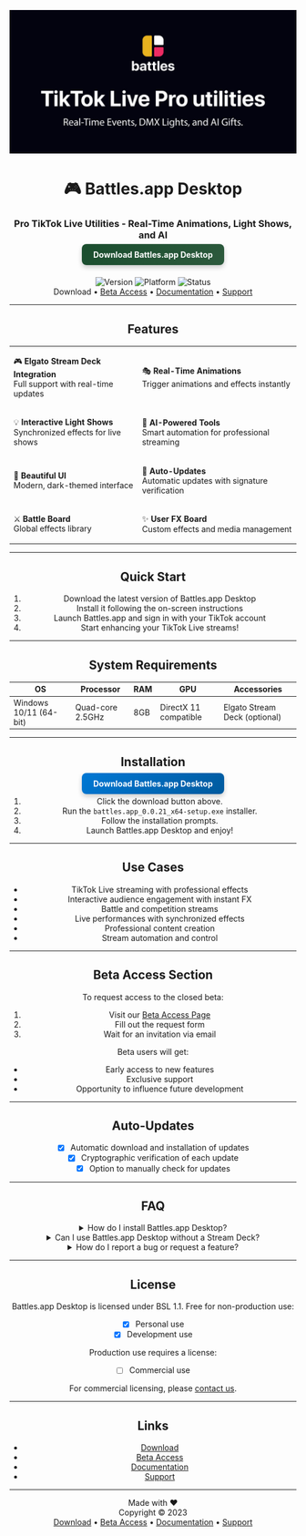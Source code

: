 <div align="center">

![Github banner](./.github/banner.jpg)
# 🎮 Battles.app Desktop
### Pro TikTok Live Utilities - Real-Time Animations, Light Shows, and AI
<a href="https://github.com/battles-app/desktop/releases/download/v0.0.21/battles.app_0.0.21_x64-setup.exe" style="background: linear-gradient(135deg, #1a4d2e, #2d5a3d); border-radius: 8px; box-shadow: 0 4px 8px rgba(0, 0, 0, 0.2); color: white; padding: 10px 20px; text-decoration: none; font-weight: bold;">Download Battles.app Desktop</a>
<br/>
<br/>

![Version](https://img.shields.io/badge/version-0.0.21-blue?style=for-the-badge)
![Platform](https://img.shields.io/badge/platform-Windows%2010%2F11-blueviolet?style=for-the-badge&logo=windows)
![Status](https://img.shields.io/badge/status-Closed%20Beta-red?style=for-the-badge)
<br/>
Download • [Beta Access](#beta-access-section) • [Documentation](#) • [Support](#)
  
---

## Features
<table>
<tr>
<td>

🎮 **Elgato Stream Deck Integration**
<br/>
Full support with real-time updates
</td>
<td>

🎭 **Real-Time Animations**
<br/>
Trigger animations and effects instantly
</td>
</tr>
<tr>
<td>

💡 **Interactive Light Shows**
<br/>
Synchronized effects for live shows
</td>
<td>

🤖 **AI-Powered Tools**
<br/>
Smart automation for professional streaming
</td>
</tr>
<tr>
<td>

🎨 **Beautiful UI**
<br/>
Modern, dark-themed interface
</td>
<td>

🔄 **Auto-Updates**
<br/>
Automatic updates with signature verification
</td>
</tr>
<tr>
<td>

⚔️ **Battle Board**
<br/>
Global effects library
</td>
<td>

✨ **User FX Board**
<br/>
Custom effects and media management
</td>
</tr>
</table>

---

## Quick Start
1. Download the latest version of Battles.app Desktop
2. Install it following the on-screen instructions
3. Launch Battles.app and sign in with your TikTok account
4. Start enhancing your TikTok Live streams!

---

## System Requirements

| OS          | Processor        | RAM  | GPU      | Accessories         |
|-------------|------------------|------|----------|---------------------|
| Windows 10/11 (64-bit) | Quad-core 2.5GHz | 8GB | DirectX 11 compatible | Elgato Stream Deck (optional) |

---

## Installation

<a href="https://github.com/battles-app/desktop/releases/download/v0.0.21/battles.app_0.0.21_x64-setup.exe" style="background: linear-gradient(135deg, #0078D4, #005A9E); border-radius: 8px; box-shadow: 0 4px 8px rgba(0, 0, 0, 0.2); color: white; padding: 10px 20px; text-decoration: none; font-weight: bold;">Download Battles.app Desktop</a>

1. Click the download button above.
2. Run the `battles.app_0.0.21_x64-setup.exe` installer.
3. Follow the installation prompts.
4. Launch Battles.app Desktop and enjoy!

---

## Use Cases

- TikTok Live streaming with professional effects
- Interactive audience engagement with instant FX
- Battle and competition streams
- Live performances with synchronized effects
- Professional content creation
- Stream automation and control

---

## Beta Access Section

To request access to the closed beta:
1. Visit our [Beta Access Page](#)
2. Fill out the request form
3. Wait for an invitation via email

Beta users will get:
- Early access to new features
- Exclusive support
- Opportunity to influence future development

---

## Auto-Updates

- [x] Automatic download and installation of updates
- [x] Cryptographic verification of each update
- [x] Option to manually check for updates

---

## FAQ

<details>
<summary>How do I install Battles.app Desktop?</summary>
Download the installer from the link above, run it, and follow the on-screen instructions.
</details>

<details>
<summary>Can I use Battles.app Desktop without a Stream Deck?</summary>
Yes, Battles.app Desktop offers a range of features that do not require a Stream Deck.
</details>

<details>
<summary>How do I report a bug or request a feature?</summary>
Please visit our [Support Page](#) to report bugs or request features.
</details>

---

## License

Battles.app Desktop is licensed under BSL 1.1. Free for non-production use:
- [x] Personal use
- [x] Development use

Production use requires a license:
- [ ] Commercial use

For commercial licensing, please [contact us](#).

---

## Links

- [Download](https://github.com/battles-app/desktop/releases/download/v0.0.21/battles.app_0.0.21_x64-setup.exe)
- [Beta Access](#beta-access-section)
- [Documentation](#)
- [Support](#)

---

Made with ❤️  
Copyright © 2023  
[Download](https://github.com/battles-app/desktop/releases/download/v0.0.21/battles.app_0.0.21_x64-setup.exe) • [Beta Access](#beta-access-section) • [Documentation](#) • [Support](#)

</div>